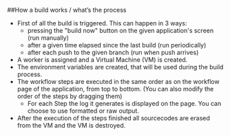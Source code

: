 ##How a build works / what’s the process
- First of all the build is triggered. This can happen in 3 ways:
	- pressing the "build now" button on the given application's screen (run manually)
	- after a given time elapsed since the last build (run periodically)
	- after each push to the given branch (run when push arrives)
- A worker is assigned and a Virtual Machine (VM) is created.
- The environment variables are created, that will be used during the build process.
- The workflow steps are executed in the same order as on the workflow page of the application, from top to bottom. (You can also modify the order of the steps by dragging them)
	- For each Step the log it generates is displayed on the page. You can choose to use formatted or raw output.
- After the execution of the steps finished all sourcecodes are erased from the VM and the VM is destroyed.
